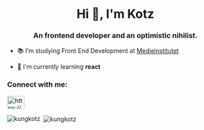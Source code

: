 <h1 align="center">Hi 👋, I'm Kotz</h1>
<h3 align="center">An frontend developer and an optimistic nihilist.</h3>

- 📚  I’m studying Front End Development at [Medieinstitutet](https://medieinstitutet.se/utbildningar/front-end-developer/)

- 🌱  I'm currently learning **react**

<h3 align="left">Connect with me:</h3>
<p align="left">
<a href="https://linkedin.com/in/https://www.linkedin.com/in/alexander-kocman-a5a6a9202/" target="blank"><img align="center" src="https://raw.githubusercontent.com/rahuldkjain/github-profile-readme-generator/master/src/images/icons/Social/linked-in-alt.svg" alt="https://www.linkedin.com/in/alexander-kocman-a5a6a9202/" height="30" width="40" /></a>
</p>


<p><img align="left" src="https://github-readme-stats.vercel.app/api/top-langs?username=kungkotz&show_icons=true&theme=dark&locale=en&layout=compact" alt="kungkotz" /></p>

<p>&nbsp;<img align="center" src="https://github-readme-stats.vercel.app/api?username=kungkotz&show_icons=true&theme=dark&locale=en" alt="kungkotz" /></p>
